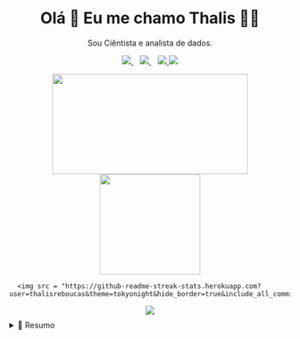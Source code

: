 <h1 align='center'>
  Olá 👋 Eu me chamo Thalis 👨‍💻
</h1>

<p align='center'>
  Sou Ciêntista e analista de dados.
</p>



<p align='center'>
  
  <a href="https://www.linkedin.com/in/thalisreboucas/">
    <img src="https://img.shields.io/badge/linkedin-%230077B5.svg?&style=for-the-badge&logo=linkedin&logoColor=white" />
  </a>&nbsp;&nbsp;
  <a href="https://instagram.com/thalisreboucas">
    <img src="https://img.shields.io/badge/instagram-%23E4405F.svg?&style=for-the-badge&logo=instagram&logoColor=white" />        
  </a>&nbsp;&nbsp;
  <a href="https://twitter.com/thalisreboucas">
    <img src="https://img.shields.io/badge/-Twitter-1ca0f1?style=for-the-badge&labelColor=1ca0f1&logo=twitter&logoColor=white" />        
  </a>
   <a href="https://thalis.netlify.app">
    <img src="https://img.shields.io/badge/-Site-323232?style=for-the-badge&labelColor=323232&logo=Unity&logoColor=white" />        
  </a>
  
</p>

<p align='center'>
  <a href="#"><img src = "https://github-readme-stats.vercel.app/api?username=thalisreboucas&show_icons=true&count_private=true&theme=dark" width = "350" height = "180"></a>
  <a href="#"><img src = "https://github-readme-stats.vercel.app/api/top-langs/?username=thalisreboucas&theme=dark" height = "180"></a>
</p>
  
      <img src = "https://github-readme-streak-stats.herokuapp.com?user=thalisreboucas&theme=tokyonight&hide_border=true&include_all_commits=true&line_height=27">
</p>

<p align="center" style="margin-bottom: 10px;">
    <img src="https://github-profile-trophy.vercel.app?username=thalisreboucas&column=7&theme=onedark&hide_border=true&include_all_commits=true&line_height=27"/>
</p>
  
  
  
<details>
  <summary>📃 Resumo</summary>


## Educação

- 📖 **Estatística**\
📆 2019 - 2023\
📍 **Universidade Federal do Ceará** - Fortaleza, Brasil

## Experiência

- 👨‍💻 **Estagiario**\
📆 2022 - Atualmente\
📍 **Liber Consultoria** - Fortaleza/CE, Brasil
  

- 👨‍💻 **Presidente**\
📆 2021 - jan/2022\
📍 **Gauss jr** - Fortaleza/CE, Brasil

- 👨‍💻 **Diretor de Projetos**\
📆 2020 - jun/2021\
📍 **Gauss jr** - Fortaleza/CE, Brasil
  
- 👨‍💻 **Assesor de Projetos**\
📆 2019 - jun/2020\
📍 **Gauss jr** - Fortaleza/CE, Brasil
  
## Skills

<img align="right" src="https://img.shields.io/badge/MySQL-00000F?style=for-the-badge&logo=mysql&logoColor=white" />
<img align="right" src="https://img.shields.io/badge/Python-14354C?style=for-the-badge&logo=python&logoColor=white" />
<img align="right" src="https://img.shields.io/badge/R-276DC3?style=for-the-badge&logo=r&logoColor=white" /> 
<img align="right" src="https://img.shields.io/badge/Markdown-000000?style=for-the-badge&logo=markdown&logoColor=white" />
<img align="right" src="https://img.shields.io/badge/C%2B%2B-00599C?style=for-the-badge&logo=c%2B%2B&logoColor=white" />
<img align="right" src="https://img.shields.io/badge/HTML-239120?style=for-the-badge&logo=html5&logoColor=white" />
<img align="right" src="https://img.shields.io/badge/CSS-239120?&style=for-the-badge&logo=css3&logoColor=white" />
<img align="right" src="https://img.shields.io/badge/JavaScript-F7DF1E?style=for-the-badge&logo=javascript&logoColor=black" />
<img align="right" src="https://img.shields.io/badge/Microsoft_Excel-217346?style=for-the-badge&logo=microsoft-excel&logoColor=white" />
<img align="right" src="https://img.shields.io/badge/Bootstrap-563D7C?style=for-the-badge&logo=bootstrap&logoColor=white" />




  




</details>
